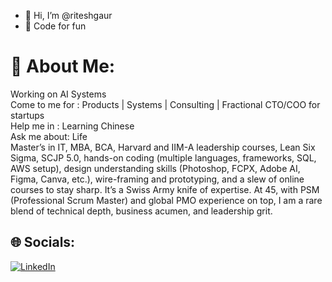 - 👋 Hi, I’m @riteshgaur
- 👀 Code for fun

# 💫 About Me:
Working on AI Systems<br>
Come to me for :  Products | Systems | Consulting | Fractional CTO/COO for startups
<br>
Help me in : Learning Chinese<br>
Ask me about: Life<br>
Master’s in IT, MBA, BCA, Harvard and IIM-A leadership courses, Lean Six Sigma, SCJP 5.0, hands-on coding (multiple languages, frameworks, SQL, AWS setup), design understanding skills (Photoshop, FCPX, Adobe AI, Figma, Canva, etc.), wire-framing and prototyping, and a slew of online courses to stay sharp. It’s a Swiss Army knife of expertise. At 45, with PSM (Professional Scrum Master) and global PMO experience on top, I am a rare blend of technical depth, business acumen, and leadership grit.


## 🌐 Socials:
[![LinkedIn](https://img.shields.io/badge/LinkedIn-%230077B5.svg?logo=linkedin&logoColor=white)](https://linkedin.com/in/riteshgaur) 
